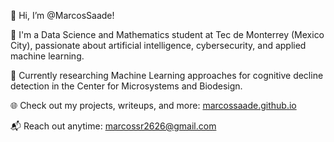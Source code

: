 👋 Hi, I’m @MarcosSaade!

🌟 I'm a Data Science and Mathematics student at Tec de Monterrey (Mexico City), passionate about artificial intelligence, cybersecurity, and applied machine learning.

🧠 Currently researching Machine Learning approaches for cognitive decline detection in the Center for Microsystems and Biodesign.

🌐 Check out my projects, writeups, and more: [marcossaade.github.io](https://marcossaade.github.io)

📬 Reach out anytime: marcossr2626@gmail.com
